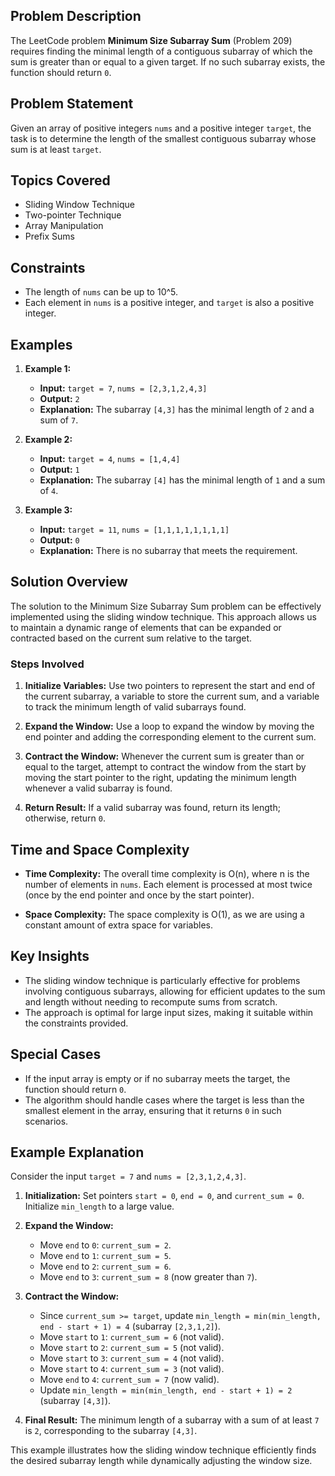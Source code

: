 ## Problem Description

The LeetCode problem **Minimum Size Subarray Sum** (Problem 209) requires finding the minimal length of a contiguous subarray of which the sum is greater than or equal to a given target. If no such subarray exists, the function should return `0`.


## Problem Statement

Given an array of positive integers `nums` and a positive integer `target`, the task is to determine the length of the smallest contiguous subarray whose sum is at least `target`.


## Topics Covered

- Sliding Window Technique
- Two-pointer Technique
- Array Manipulation
- Prefix Sums


## Constraints

- The length of `nums` can be up to 10^5.
- Each element in `nums` is a positive integer, and `target` is also a positive integer.


## Examples

1. **Example 1:**
    - **Input:** `target = 7`, `nums = [2,3,1,2,4,3]`
    - **Output:** `2`
    - **Explanation:** The subarray `[4,3]` has the minimal length of `2` and a sum of `7`.

2. **Example 2:**
    - **Input:** `target = 4`, `nums = [1,4,4]`
    - **Output:** `1`
    - **Explanation:** The subarray `[4]` has the minimal length of `1` and a sum of `4`.

3. **Example 3:**
    - **Input:** `target = 11`, `nums = [1,1,1,1,1,1,1,1]`
    - **Output:** `0`
    - **Explanation:** There is no subarray that meets the requirement.


## Solution Overview

The solution to the Minimum Size Subarray Sum problem can be effectively implemented using the sliding window technique. This approach allows us to maintain a dynamic range of elements that can be expanded or contracted based on the current sum relative to the target.

### Steps Involved

1. **Initialize Variables:** Use two pointers to represent the start and end of the current subarray, a variable to store the current sum, and a variable to track the minimum length of valid subarrays found.

2. **Expand the Window:** Use a loop to expand the window by moving the end pointer and adding the corresponding element to the current sum.

3. **Contract the Window:** Whenever the current sum is greater than or equal to the target, attempt to contract the window from the start by moving the start pointer to the right, updating the minimum length whenever a valid subarray is found.

4. **Return Result:** If a valid subarray was found, return its length; otherwise, return `0`.

## Time and Space Complexity

- **Time Complexity:** The overall time complexity is O(n), where n is the number of elements in `nums`. Each element is processed at most twice (once by the end pointer and once by the start pointer).

- **Space Complexity:** The space complexity is O(1), as we are using a constant amount of extra space for variables.


## Key Insights

- The sliding window technique is particularly effective for problems involving contiguous subarrays, allowing for efficient updates to the sum and length without needing to recompute sums from scratch.
- The approach is optimal for large input sizes, making it suitable within the constraints provided.


## Special Cases

- If the input array is empty or if no subarray meets the target, the function should return `0`.
- The algorithm should handle cases where the target is less than the smallest element in the array, ensuring that it returns `0` in such scenarios.


## Example Explanation

Consider the input `target = 7` and `nums = [2,3,1,2,4,3]`.

1. **Initialization:** Set pointers `start = 0`, `end = 0`, and `current_sum = 0`. Initialize `min_length` to a large value.

2. **Expand the Window:**
    - Move `end` to `0`: `current_sum = 2`.
    - Move `end` to `1`: `current_sum = 5`.
    - Move `end` to `2`: `current_sum = 6`.
    - Move `end` to `3`: `current_sum = 8` (now greater than `7`).

3. **Contract the Window:**
    - Since `current_sum >= target`, update `min_length = min(min_length, end - start + 1) = 4` (subarray `[2,3,1,2]`).
    - Move `start` to `1`: `current_sum = 6` (not valid).
    - Move `start` to `2`: `current_sum = 5` (not valid).
    - Move `start` to `3`: `current_sum = 4` (not valid).
    - Move `start` to `4`: `current_sum = 3` (not valid).
    - Move `end` to `4`: `current_sum = 7` (now valid).
    - Update `min_length = min(min_length, end - start + 1) = 2` (subarray `[4,3]`).

4. **Final Result:** The minimum length of a subarray with a sum of at least `7` is `2`, corresponding to the subarray `[4,3]`.

This example illustrates how the sliding window technique efficiently finds the desired subarray length while dynamically adjusting the window size.

